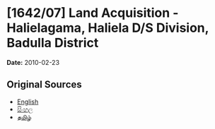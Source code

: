 # [1642/07] Land Acquisition - Halielagama, Haliela D/S Division, Badulla District

**Date:** 2010-02-23

## Original Sources

- [English](https://documents.gov.lk/view/extra-gazettes/2010/2/1642-07_E.pdf)
- [සිංහල](https://documents.gov.lk/view/extra-gazettes/2010/2/1642-07_S.pdf)
- [தமிழ்](https://documents.gov.lk/view/extra-gazettes/2010/2/1642-07_T.pdf)
